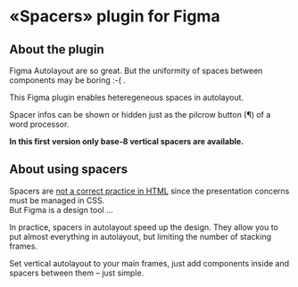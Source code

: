 # «Spacers» plugin for Figma

## About the plugin 
Figma Autolayout are so great. But the uniformity of spaces between components may be boring :-( .

This Figma plugin enables heteregeneous spaces in autolayout.

Spacer infos can be shown or hidden just as the pilcrow button (¶) of a word processor.

**In this first version only base-8 vertical spacers are available.**


## About using spacers 
Spacers are [not a correct practice in HTML](https://www.w3.org/TR/WCAG20-TECHS/C18.html) since the presentation concerns must be managed in CSS.  
But Figma is a design tool …

In practice, spacers in autolayout speed up the design. They allow you to put almost everything in autolayout, but limiting the number of stacking frames.   

Set vertical autolayout to your main frames, just add components inside and spacers between them – just simple. 


